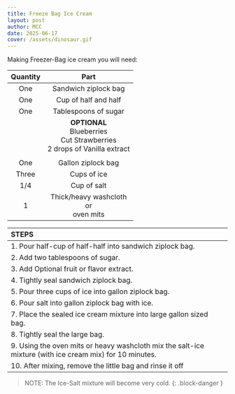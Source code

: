 ```yaml
---
title: Freeze Bag Ice Cream
layout: post
author: MCC
date: 2025-06-17
cover: /assets/dinosaur.gif
---
```


Making Freezer-Bag ice cream you will need:

| Quantity | Part |
|:-:|:-:|
| One | Sandwich ziplock bag |
| One | Cup of half and half |
| One | Tablespoons of sugar |
| | **OPTIONAL** <br> Blueberries <br> Cut Strawberries <br> 2 drops of Vanilla extract |
|||
| One | Gallon ziplock bag |
| Three | Cups of ice |
| 1/4 | Cup of salt |
| 1 | Thick/heavy washcloth <br> or <br> oven mits |


| STEPS |
|:-|
| 1. Pour half-cup of half-half into sandwich ziplock bag. |
| 2. Add two tablespoons of sugar. |
| 3. Add Optional fruit or flavor extract. |
| 4. Tightly seal sandwich ziplock bag. |
| 5. Pour three cups of ice into gallon ziplock bag. |
| 6. Pour salt into gallon ziplock bag with ice. |
| 7. Place the sealed ice cream mixture into large gallon sized bag. |
| 8. Tightly seal the large bag. |
| 9. Using the oven mits or heavy washcloth mix the salt-ice mixture (with ice cream mix) for 10 minutes. |
| 10. After mixing, remove the little bag and rinse it off |

> NOTE: The Ice-Salt mixture will become very cold.
{: .block-danger }